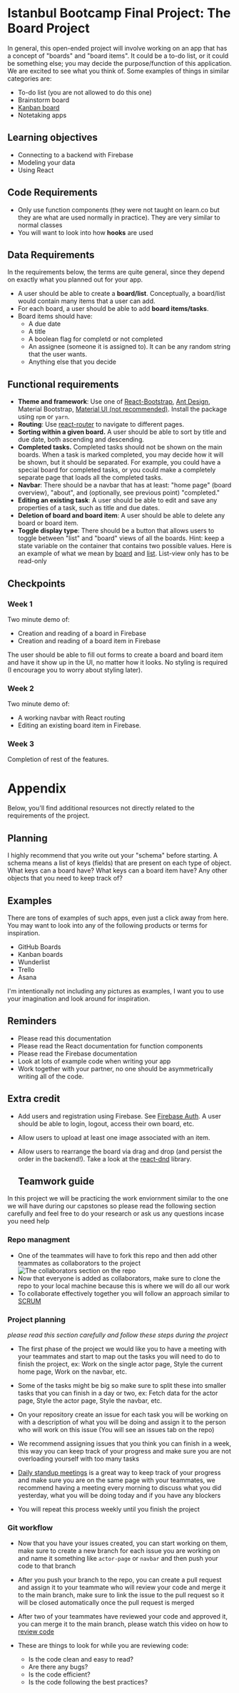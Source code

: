 # Istanbul Bootcamp Final Project: The Board Project

In general, this open-ended project will involve working on an app that has a
concept of "boards" and "board items". It could be a to-do list, or it could be
something else; you may decide the purpose/function of this application. We are
excited to see what you think of. Some examples of things in similar categories
are:

- To-do list (you are not allowed to do this one)
- Brainstorm board
- [Kanban board](https://en.wikipedia.org/wiki/Kanban_board)
- Notetaking apps

## Learning objectives

- Connecting to a backend with Firebase
- Modeling your data
- Using React

## Code Requirements

- Only use function components (they were not taught on learn.co but they are
  what are used normally in practice). They are very similar to normal classes
- You will want to look into how **hooks** are used

## Data Requirements

In the requirements below, the terms are quite general, since they depend on
exactly what you planned out for your app.

- A user should be able to create a **board/list**. Conceptually, a board/list
  would contain many items that a user can add.
- For each board, a user should be able to add **board items/tasks**.
- Board items should have:
  - A due date
  - A title
  - A boolean flag for completd or not completed
  - An assignee (someone it is assigned to). It can be any random string that
    the user wants.
  - Anything else that you decide

## Functional requirements

- **Theme and framework**: Use one of
  [React-Bootstrap](https://react-bootstrap.github.io/), [Ant
  Design](https://ant.design/), Material Bootstrap, [Material UI (not recommended)](https://material-ui.com/).
  Install the package using `npm` or `yarn`.
- **Routing**: Use [react-router](https://reacttraining.com/react-router/) to
  navigate to different pages.
- **Sorting within a given board.** A user should be able to sort by title and
  due date, both ascending and descending.
- **Completed tasks.** Completed tasks should not be shown on the main boards.
  When a task is marked completed, you may decide how it will be shown, but it
  should be separated. For example, you could have a special board for completed
  tasks, or you could make a completely separate page that loads all the
  completed tasks.
- **Navbar**: There should be a navbar that has at least: "home page" (board
  overview), "about", and (optionally, see previous point) "completed."
- **Editing an existing task**: A user should be able to edit and save any
  properties of a task, such as title and due dates.
- **Deletion of board and board item**: A user should be able to delete any
  board or board item.
- **Toggle display type**: There should be a button that allows users to toggle
  between "list" and "board" views of all the boards. Hint: keep a state
  variable on the container that contains two possible values. Here is an
  example of what we mean by [board](./board-example.png) and
  [list](./list-example.png). List-view only has to be read-only

## Checkpoints

### Week 1

Two minute demo of:

- Creation and reading of a board in Firebase
- Creation and reading of a board item in Firebase

The user should be able to fill out forms to create a board and board item and
have it show up in the UI, no matter how it looks. No styling is required (I
encourage you to worry about styling later).

### Week 2

Two minute demo of:

- A working navbar with React routing
- Editing an existing board item in Firebase.

### Week 3

Completion of rest of the features.

# Appendix

Below, you'll find additional resources not directly related to the requirements
of the project.

## Planning

I highly recommend that you write out your "schema" before starting. A schema
means a list of keys (fields) that are present on each type of object. What
keys can a board have? What keys can a board item have? Any other objects
that you need to keep track of?

## Examples

There are tons of examples of such apps, even just a click away from here. You
may want to look into any of the following products or terms for inspiration.

- GitHub Boards
- Kanban boards
- Wunderlist
- Trello
- Asana

I'm intentionally not including any pictures as examples, I want you to use your
imagination and look around for inspiration.

## Reminders

- Please read this documentation
- Please read the React documentation for function components
- Please read the Firebase documentation
- Look at lots of example code when writing your app
- Work together with your partner, no one should be asymmetrically writing all
  of the code.

## Extra credit

- Add users and registration using Firebase. See [Firebase
  Auth](https://firebase.google.com/docs/auth). A user should be able to login,
  logout, access their own board, etc.
- Allow users to upload at least one image associated with an item.
- Allow users to rearrange the board via drag and drop (and persist the order in
  the backend!). Take a look at the
  [react-dnd](https://github.com/react-dnd/react-dnd) library.
  
  ## Teamwork guide

In this project we will be practicing the work enviornment similar to the one we will have during our capstones so please read the following section carefully and feel free to do your research or ask us any questions incase you need help

### Repo managment

- One of the teammates will have to fork this repo and then add other teammates as collaborators to the project
  ![The collaborators section on the repo](./collab.png)
- Now that everyone is added as collaborators, make sure to clone the repo to your local machine because this is where we will do all our work
- To collaborate effectively together you will follow an approach similar to [SCRUM](https://www.atlassian.com/agile/scrum)

### Project planning

_please read this section carefully and follow these steps during the project_

- The first phase of the project we would like you to have a meeting with your teammates and start to map out the tasks you will need to do to finish the project, ex: Work on the single actor page, Style the current home page, Work on the navbar, etc.

- Some of the tasks might be big so make sure to split these into smaller tasks that you can finish in a day or two, ex: Fetch data for the actor page, Style the actor page, Style the navbar, etc.

- On your repository create an issue for each task you will be working on with a description of what you will be doing and assign it to the person who will work on this issue (You will see an issues tab on the repo)

- We recommend assigning issues that you think you can finish in a week, this way you can keep track of your progress and make sure you are not overloading yourself with too many tasks

- [Daily standup meetings](https://www.youtube.com/watch?v=er9gntPjTJU) is a great way to keep track of your progress and make sure you are on the same page with your teammates, we recommend having a meeting every morning to discuss what you did yesterday, what you will be doing today and if you have any blockers

- You will repeat this process weekly until you finish the project

### Git workflow

- Now that you have your issues created, you can start working on them, make sure to create a new branch for each issue you are working on and name it something like `actor-page` or `navbar` and then push your code to that branch

- After you push your branch to the repo, you can create a pull request and assign it to your teammate who will review your code and merge it to the main branch, make sure to link the issue to the pull request so it will be closed automatically once the pull request is merged

- After two of your teammates have reviewed your code and approved it, you can merge it to the main branch, please watch this video on how to [review code](https://www.youtube.com/watch?v=HW0RPaJqm4g)

- These are things to look for while you are reviewing code:

  - Is the code clean and easy to read?
  - Are there any bugs?
  - Is the code efficient?
  - Is the code following the best practices?
